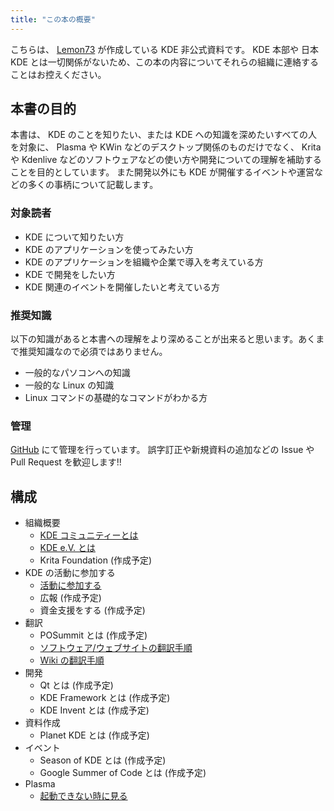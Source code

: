 ```yaml
---
title: "この本の概要"
---
```

こちらは、 [Lemon73](https://github.com/Lemon73-Computing) が作成している KDE 非公式資料です。
KDE 本部や 日本 KDE とは一切関係がないため、この本の内容についてそれらの組織に連絡することはお控えください。

## 本書の目的
本書は、 KDE のことを知りたい、または KDE への知識を深めたいすべての人を対象に、 Plasma や KWin などのデスクトップ関係のものだけでなく、 Krita や Kdenlive などのソフトウェアなどの使い方や開発についての理解を補助することを目的としています。
また開発以外にも KDE が開催するイベントや運営などの多くの事柄について記載します。

### 対象読者
- KDE について知りたい方
- KDE のアプリケーションを使ってみたい方
- KDE のアプリケーションを組織や企業で導入を考えている方
- KDE で開発をしたい方
- KDE 関連のイベントを開催したいと考えている方

### 推奨知識
以下の知識があると本書への理解をより深めることが出来ると思います。あくまで推奨知識なので必須ではありません。
- 一般的なパソコンへの知識
- 一般的な Linux の知識
- Linux コマンドの基礎的なコマンドがわかる方

### 管理
[GitHub](https://github.com/Lemon73-Computing/articles-zenn/tree/main/books/1c63136e9b6123) にて管理を行っています。
誤字訂正や新規資料の追加などの Issue や Pull Request を歓迎します!!

## 構成
- 組織概要
  - [KDE コミュニティーとは](./2.about.md)
  - [KDE e.V. とは](./3.ev.md)
  - Krita Foundation (作成予定)
- KDE の活動に参加する
  - [活動に参加する](./10.contribution.md)
  - 広報 (作成予定)
  - 資金支援をする (作成予定)
- 翻訳
  - POSummit とは (作成予定)
  - [ソフトウェア/ウェブサイトの翻訳手順](./20.translation.md)
  - [Wiki の翻訳手順](./21.translation-wiki.md)
- 開発
  - Qt とは (作成予定)
  - KDE Framework とは (作成予定)
  - KDE Invent とは (作成予定)
- 資料作成
  - Planet KDE とは (作成予定)
- イベント
  - Season of KDE とは (作成予定)
  - Google Summer of Code とは (作成予定)
- Plasma
  - [起動できない時に見る](./49.grub-fix.md)
